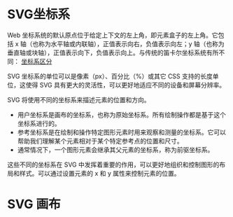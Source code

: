 # SVG坐标系

Web 坐标系统的默认原点位于给定上下文的左上角，即元素盒子的左上角。它包括 x 轴（也称为水平轴或内联轴），正值表示向右，负值表示向左；y 轴（也称为垂直轴或块轴），正值表示向下，负值表示向上。与传统的笛卡尔坐标系统有所不同：
[坐标系区分](./imgs/zuobiaoxi.awebp) 

SVG 坐标系的单位可以是像素（px）、百分比（%）或其它 CSS 支持的长度单位，这使得 SVG 具有更大的灵活性，可以更好地适应不同的设备和屏幕分辨率。

SVG 将使用不同的坐标系来描述元素的位置和方向。
- 用户坐标系是画布的坐标系，也称为原始坐标系。所有绘制操作都是基于这个坐标系进行的。
- 参考坐标系是在绘制和操作特定图形元素时用来观察和测量的坐标系。它可以帮助我们理解某个元素相对于某个特定参考点的位置和尺寸。
- 通常情况下，一个图形元素会继承其父元素的坐标系，称为前驱坐标系。

这些不同的坐标系在 SVG 中发挥着重要的作用，可以更好地组织和控制图形的布局和样式。可以通过设置元素的 x 和 y 属性来控制元素的位置。

# SVG 画布





